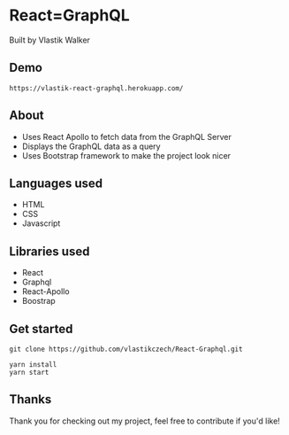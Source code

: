 # React=GraphQL

Built by Vlastik Walker

## Demo
```
https://vlastik-react-graphql.herokuapp.com/
```

## About

* Uses React Apollo to fetch data from the GraphQL Server
* Displays the GraphQL data as a query
* Uses Bootstrap framework to make the project look nicer


## Languages used

* HTML
* CSS
* Javascript

## Libraries used

* React
* Graphql
* React-Apollo
* Boostrap

## Get started

```
git clone https://github.com/vlastikczech/React-Graphql.git

yarn install
yarn start
```


## Thanks

Thank you for checking out my project, feel free to contribute if you'd like!
